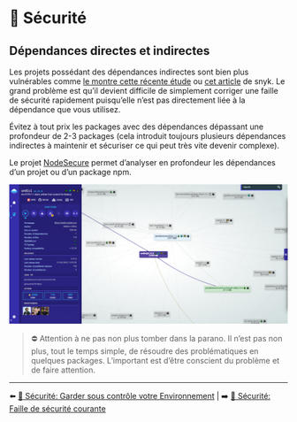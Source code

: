 # 🔐 Sécurité

## Dépendances directes et indirectes

Les projets possédant des dépendances indirectes sont bien plus vulnérables comme [le montre cette récente étude](https://arxiv.org/pdf/1902.09217.pdf) ou [cet article](https://snyk.io/blog/78-of-vulnerabilities-are-found-in-indirect-dependencies-making-remediation-complex/) de snyk. Le grand problème est qu’il devient difficile de simplement corriger une faille de sécurité rapidement puisqu’elle n’est pas directement liée à la dépendance que vous utilisez.

Évitez à tout prix les packages avec des dépendances dépassant une profondeur de 2-3 packages (cela introduit toujours plusieurs dépendances indirectes à maintenir et sécuriser ce qui peut très vite devenir complexe).

Le projet [NodeSecure](https://github.com/ES-Community/nsecure) permet d’analyser en profondeur les dépendances d’un projet ou d’un package npm.

<img src="../../../assets/securite/nsecure.png" alt="NodeSecure" width="750">

> ⛔ Attention à ne pas non plus tomber dans la parano. Il n’est pas non plus, tout le temps simple, de résoudre des problématiques en quelques packages. L’important est d’être conscient du problème et de faire attention.

---

⬅️ [🔐 Sécurité: Garder sous contrôle votre Environnement](./garder-sous-controle-environnement.md) |
➡️ [🔐 Sécurité: Faille de sécurité courante](./faille-securite-courante.md)
